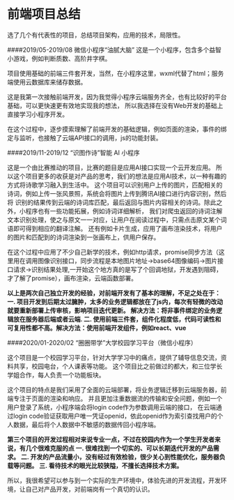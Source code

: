<h1>前端项目总结</h1>
选了几个有代表性的项目，总结项目架构，应用的技术，局限性。

####2019/05-2019/08 微信小程序“油腻大脑”
这是一个小程序，包含多个益智小游戏，例如判断质数、高阶井字棋。

项目使用基础的前端三件套开发，当然，在小程序这里，wxml代替了html；服务端使用云数据库来储存数据。

这是我第一次接触前端开发，因为我觉得小程序云端服务齐全，也有比较好的平台基础，可以更快速更有效地实现我的想法，
所以我选择在没有Web开发的基础上直接学习小程序开发。

在这个过程中，逐步摸索理解了前端开发的基础逻辑，例如页面的渲染，事件的绑定与监听，也接触了云端API接口的调用，js的功能封装。

####2019/11-2019/12 “识图作诗”智能 AI 小程序

这是一个由比赛推动的项目，比赛的题目是应用AI接口实现一个云开发应用。
所以这个项目更多的收获是对产品的思考，我们的想法是应用AI技术，以一种有趣的方式将诗歌学习融入到生活中。
这个项目可以识别用户上传的图片，匹配相关的诗词，例如上传一张风景照，系统会将图片上传到腾讯AI接口进行内容识别，然后将
识别的结果传到云端的诗词库匹配，最后返回与图片内容相关的诗词。除此之外，小程序也有一些功能拓展，例如诗词详细解析，
我们对爬虫返回的诗词注解文本识别处理，使之与原文一一对应，让用户在阅读过程中，只需点击原文某个词语即可得到相应的翻译注解。
还有例如卡片生成，应用了画布渲染技术，将用户的图片和匹配到的诗词渲染到一张画布上，供用户保存。

在这个过程中应用了不少自己新学的技术，例如http请求，promise同步方法（这里用在调用图像识别接口，同步流程是本地图片地址->base64图像编码->图片接口请求->识别结果处理,一开始这个地方真的是写了个回调地狱，开发遇到阻碍，才了解了promise），画布渲染，云端函数部署。

**以上是两次自己独立开发的经验，对前端开发有了基本的理解，不足之处在于：
一. 项目开发到后期太过臃肿，太多的业务逻辑都放在了js内，每次有轻微的改动就要重新部署上传审核，影响项目迭代更新。
解决方法：将非事件绑定的业务逻辑放在服务器后端或者云端.
二. 使用前端三件套，组件化程度低，代码可读性和可复用性都不高。解决方法：使用前端开发组件，例如react、vue**

####2020/01-2020/02 “圈圈带学”大学校园学习平台（微信小程序）

这个项目是一个校园学习平台，针对大学学习中的痛点，提供了辅导信息交流，资料共享，校园电台，个人课表等功能。
这个项目比之前做过的都大，和三位学长学姐合作，每人负责一个功能板块。

这个项目的特点是我们采用了全面的云端部署，将业务逻辑迁移到云端服务器，前端专注于页面的渲染和响应。
并且更加注重数据流的传输和安全问题，例如一个用户登录了系统，小程序端会将login code作为参数调用云端的接口，
在云端通过login code验证获取用户唯一凭证openid，依此openid作为索引查找用户的个人数据，最后将个人数据中不敏感的数据传回小程序端。

**第三个项目的开发过程相对来说专业一点，不过在校园内作为一个学生开发者来说，有几个很难克服的点
一. 很难找到一个切实的、可以长期迭代开发的产品需求。
二. 开发的产品流量小，没有经过有效检验，很少关心到性能优化，服务器负载等问题。
三. 看待技术的眼光比较狭隘，不擅长选择技术方案。**
 

所以，我很希望可以参与到一个实际的生产环境中，体验先进的开发流程，开发环境，让自己对产品开发，对前端岗有一个真切的认识。